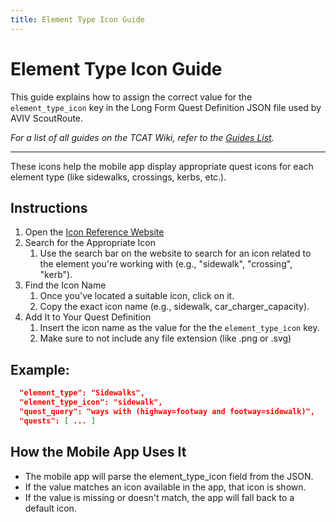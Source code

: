 ```yaml
---
title: Element Type Icon Guide
---
```


# Element Type Icon Guide

This guide explains how to assign the correct value for the `element_type_icon` key in the Long Form Quest Definition JSON file used by AVIV ScoutRoute.

_For a list of all guides on the TCAT Wiki, refer to the [Guides List](../../../../../../guides/index.md)._

---

These icons help the mobile app display appropriate quest icons for each element type (like sidewalks, crossings, kerbs, etc.).

## Instructions
1. Open the [Icon Reference Website](https://provisodevstorage.blob.core.windows.net/projects/gig-element-icons/search.html)
2. Search for the Appropriate Icon
   1. Use the search bar on the website to search for an icon related to the element you're working with (e.g., "sidewalk", "crossing", "kerb").
3. Find the Icon Name
   1. Once you've located a suitable icon, click on it.
   2. Copy the exact icon name (e.g., sidewalk, car_charger_capacity).
4. Add It to Your Quest Definition
   1. Insert the icon name as the value for the the `element_type_icon` key.
   2. Make sure to not include any file extension (like .png or .svg)

## Example:
``` json hl_lines="2"
  "element_type": "Sidewalks",
  "element_type_icon": "sidewalk",
  "quest_query": "ways with (highway=footway and footway=sidewalk)",
  "quests": [ ... ]
```

## How the Mobile App Uses It
* The mobile app will parse the element_type_icon field from the JSON.
* If the value matches an icon available in the app, that icon is shown.
* If the value is missing or doesn't match, the app will fall back to a default icon.
